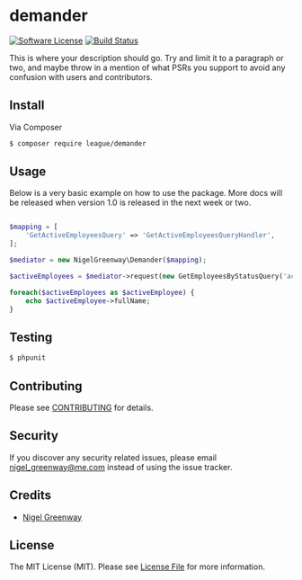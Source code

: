 # demander

[![Software License](https://img.shields.io/badge/license-MIT-brightgreen.svg?style=flat-square)](LICENSE.md)
[![Build Status](https://img.shields.io/travis/nigelgreenway/demander/master.svg?style=flat-square)](https://travis-ci.org/nigelgreenway/demander)

This is where your description should go. Try and limit it to a paragraph or two, and maybe throw in a mention of what
PSRs you support to avoid any confusion with users and contributors.

## Install

Via Composer

``` bash
$ composer require league/demander
```

## Usage

Below is a very basic example on how to use the package. More docs will be released when version 1.0 is released in the next week or two.

``` php

$mapping = [
    'GetActiveEmployeesQuery' => 'GetActiveEmployeesQueryHandler',
];

$mediator = new NigelGreenway\Demander($mapping);

$activeEmployees = $mediator->request(new GetEmployeesByStatusQuery('active'));

foreach($activeEmployees as $activeEmployee) {
    echo $activeEmployee->fullName;
}


```

## Testing

``` bash
$ phpunit
```

## Contributing

Please see [CONTRIBUTING](CONTRIBUTING.md) for details.

## Security

If you discover any security related issues, please email nigel_greenway@me.com instead of using the issue tracker.

## Credits

- [Nigel Greenway](https://github.com/NigelGreenway)

## License

The MIT License (MIT). Please see [License File](LICENSE.md) for more information.